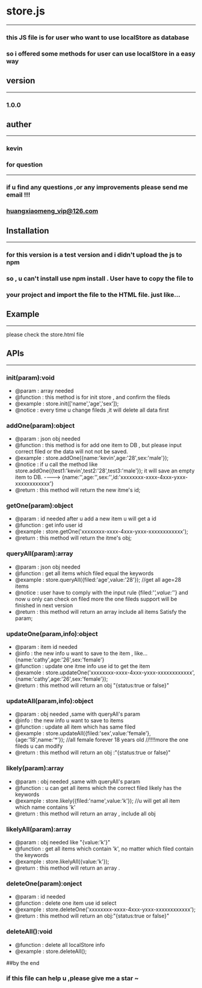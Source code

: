 # store.js
-------------------------------------------------------------------------

### this JS file is for user who want to use localStore as database
### so i offered some methods for user can use localStore in a easy way


## version
-------------------------------------------------------------------------
### 1.0.0

## auther
-------------------------------------------------------------------------
### kevin


### for question
-------------------------------------------------------------------------
### if u find any questions ,or any improvements please send me email !!!
### huangxiaomeng_vip@126.com

## Installation
-------------------------------------------------------------------------
### for this version is a test version and i didn't upload the js to npm
### so , u can't install use npm install . User have to copy the file to 
### your project and import the file to the HTML file. just like...

<script src="store.js"></script>

## Example
---------------------------------------------------------------------------

please check the store.html file 

## APIs
--------------------------------------------------------------------------

### init(param):void
* @param : array needed
* @function : this method is for init store , and confirm the fileds
* @example : store.init(['name','age','sex']);
* @notice : every time u change fileds ,it will delete all data first


### addOne(param):object
* @param : json obj needed
* @function : this method is for add one item to DB , but please
    input correct filed or the data will not not be saved.
* @example : store.addOne({name:'kevin',age:'28',sex:'male'});
* @notice : if u call the method like  
    store.addOne({test1:'kevin',test2:'28',test3:'male'});
    it will save an empty item to DB. 
    ----> {name:'',age:'',sex:'',id:'xxxxxxxx-xxxx-4xxx-yxxx-xxxxxxxxxxxx'}
* @return : this method will return the new itme's id;


### getOne(param):object
* @param : id needed after u add a new item u will get a id
* @function : get info user id
* @example : store.getOne('xxxxxxxx-xxxx-4xxx-yxxx-xxxxxxxxxxxx');
* @return : this method will return the itme's obj;


### queryAll(param):array
* @param : json obj needed 
* @function : get all items which filed equal the keywords
* @example : store.queryAll({filed:'age',value:'28'});
    //get all age=28 items
* @notice : user have to comply with the input rule 
    {filed:'*',value:'*'} and now u only can check on filed
    more the one fileds support will be finished in next version
* @return : this method will return an array include all items Satisfy the param;


### updateOne(param,info):object
* @param : item id needed
* @info : the new info u want to save to the item , like...
    {name:'cathy',age:'26',sex:'female'}
* @function : update one itme info use id to get the item
* @examole : store.updateOne('xxxxxxxx-xxxx-4xxx-yxxx-xxxxxxxxxxxx',{name:'cathy',age:'26',sex:'female'});
* @return : this method will return an obj "{status:true or false}" 


### updateAll(param,info):object
* @param : obj needed ,same with queryAll's param
* @info : the new info u want to save to items
* @function : update all item which has same filed
* @example : store.updateAll({filed:'sex',value:'female'},{age:'18',name:'*'});
    //all female forever 18 years old
    //!!!!more the one fileds u can modify
* @return : this method will return an obj :"{status:true or false}" 


### likely(param):array
* @param : obj needed ,same with queryAll's param
* @function : u can get all items which the correct filed 
    likely has the keywords 
* @example : store.likely({filed:'name',value:'k'});
    //u will get all item which name contains 'k'
* @return : this method will return an array , include all obj


### likelyAll(param):array
* @param : obj needed like "{value:'k'}"
* @function : get all items which contain 'k', 
    no matter which filed contain the keywords
* @example : store.likelyAll({value:'k'});
* @return : this method will return an array .


### deleteOne(param):onject
* @param : id needed
* @function : delete one item use id select
* @example : store.deleteOne('xxxxxxxx-xxxx-4xxx-yxxx-xxxxxxxxxxxx');
* @return : this method will return an obj:"{status:true or false}"


### deleteAll():void
* @function : delete all localStore info 
* @example : store.deleteAll();


##by the end
### if this file can help u ,please give me a star ~